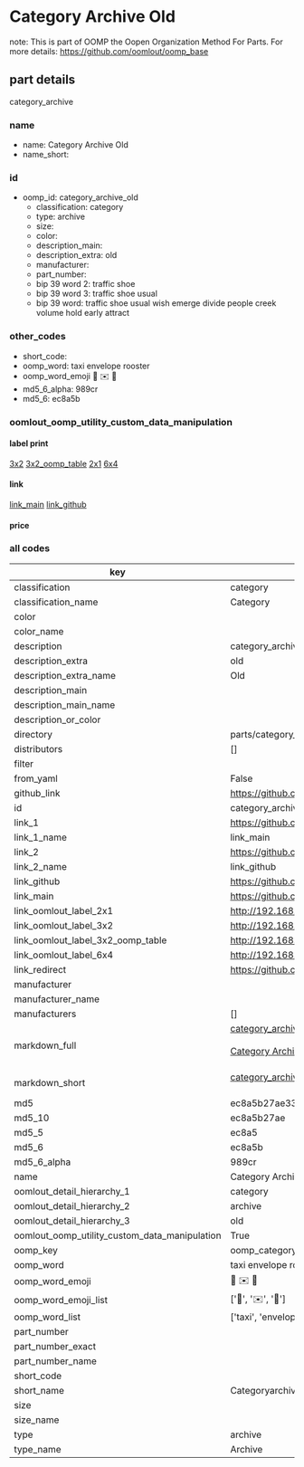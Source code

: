 # Category Archive Old  

note: This is part of OOMP the Oopen Organization Method For Parts. For more details: https://github.com/oomlout/oomp_base

##  part details
  



category_archive



### name
* name: Category Archive Old
* name_short: 
### id
* oomp_id: category_archive_old
  * classification: category
  * type: archive
  * size: 
  * color: 
  * description_main: 
  * description_extra: old
  * manufacturer: 
  * part_number: 
  * bip 39 word 2: traffic shoe
  * bip 39 word 3: traffic shoe usual
  * bip 39 word: traffic shoe usual wish emerge divide people creek volume hold early attract

### other_codes
* short_code: 
* oomp_word: taxi envelope rooster
* oomp_word_emoji :taxi: :envelope: :rooster:
* md5_6_alpha: 989cr
* md5_6: ec8a5b






### oomlout_oomp_utility_custom_data_manipulation
#### label print
[3x2](http://192.168.1.245:1112/?label=oomp%20989cr)
[3x2_oomp_table](http://192.168.1.108:1112/?label=oomp%20989cr)
[2x1](http://192.168.1.242:1112/?label=oomp%20989cr)
[6x4](http://192.168.1.55:1112/?label=oomp%20989cr)    

#### link

[link_main](https://github.com/oomlout/oomlout_oomp_version_1_messy/tree/main/parts/category_archive_old) [link_github](https://github.com/oomlout/oomlout_oomp_version_1_messy/tree/main/parts/category_archive_old)                             

#### price







### all codes 
| key | value |  
| --- | --- |  
| classification | category |  
| classification_name | Category |  
| color |  |  
| color_name |  |  
| description | category_archive |  
| description_extra | old |  
| description_extra_name | Old |  
| description_main |  |  
| description_main_name |  |  
| description_or_color |   |  
| directory | parts/category_archive_old |  
| distributors | [] |  
| filter |  |  
| from_yaml | False |  
| github_link | https://github.com/oomlout/oomlout_oomp_part_src/tree/main/parts/category_archive_old |  
| id | category_archive_old |  
| link_1 | https://github.com/oomlout/oomlout_oomp_version_1_messy/tree/main/parts/category_archive_old |  
| link_1_name | link_main |  
| link_2 | https://github.com/oomlout/oomlout_oomp_version_1_messy/tree/main/parts/category_archive_old |  
| link_2_name | link_github |  
| link_github | https://github.com/oomlout/oomlout_oomp_version_1_messy/tree/main/parts/category_archive_old |  
| link_main | https://github.com/oomlout/oomlout_oomp_version_1_messy/tree/main/parts/category_archive_old |  
| link_oomlout_label_2x1 | http://192.168.1.242:1112/?label=oomp%20989cr |  
| link_oomlout_label_3x2 | http://192.168.1.245:1112/?label=oomp%20989cr |  
| link_oomlout_label_3x2_oomp_table | http://192.168.1.108:1112/?label=oomp%20989cr |  
| link_oomlout_label_6x4 | http://192.168.1.55:1112/?label=oomp%20989cr |  
| link_redirect | https://github.com/oomlout/oomlout_oomp_version_1_messy/tree/main/parts/category_archive_old |  
| manufacturer |  |  
| manufacturer_name |  |  
| manufacturers | [] |  
| markdown_full | [category_archive_old](none)<br>[](none)<br>[Category Archive Old](none)<br><br> |  
| markdown_short | [category_archive_old](none)<br><br> |  
| md5 | ec8a5b27ae333458ffa45fc9e0719f36 |  
| md5_10 | ec8a5b27ae |  
| md5_5 | ec8a5 |  
| md5_6 | ec8a5b |  
| md5_6_alpha | 989cr |  
| name | Category Archive Old |  
| oomlout_detail_hierarchy_1 | category |  
| oomlout_detail_hierarchy_2 | archive |  
| oomlout_detail_hierarchy_3 | old |  
| oomlout_oomp_utility_custom_data_manipulation | True |  
| oomp_key | oomp_category_archive_old |  
| oomp_word | taxi envelope rooster |  
| oomp_word_emoji | :taxi: :envelope: :rooster: |  
| oomp_word_emoji_list | [':taxi:', ':envelope:', ':rooster:'] |  
| oomp_word_list | ['taxi', 'envelope', 'rooster'] |  
| part_number |  |  
| part_number_exact |  |  
| part_number_name |  |  
| short_code |  |  
| short_name | Categoryarchive |  
| size |  |  
| size_name |  |  
| type | archive |  
| type_name | Archive |  
